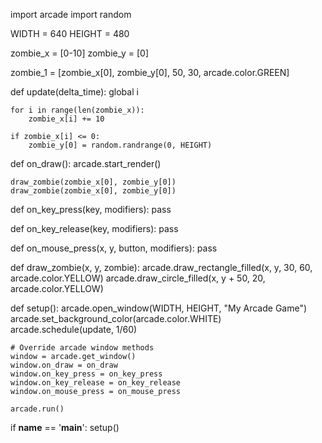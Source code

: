 import arcade
import random


WIDTH = 640
HEIGHT = 480


zombie_x = [0-10]
zombie_y = [0]

zombie_1 = [zombie_x[0], zombie_y[0], 50, 30, arcade.color.GREEN]

def update(delta_time):
    global i

    for i in range(len(zombie_x)):
        zombie_x[i] += 10

    if zombie_x[i] <= 0:
        zombie_y[0] = random.randrange(0, HEIGHT)






def on_draw():
    arcade.start_render()

    draw_zombie(zombie_x[0], zombie_y[0])
    draw_zombie(zombie_x[0], zombie_y[0])



def on_key_press(key, modifiers):
    pass



def on_key_release(key, modifiers):
    pass


def on_mouse_press(x, y, button, modifiers):
    pass

def draw_zombie(x, y, zombie):
    arcade.draw_rectangle_filled(x, y, 30, 60, arcade.color.YELLOW)
    arcade.draw_circle_filled(x, y + 50, 20, arcade.color.YELLOW)


def setup():
    arcade.open_window(WIDTH, HEIGHT, "My Arcade Game")
    arcade.set_background_color(arcade.color.WHITE)
    arcade.schedule(update, 1/60)
    

    # Override arcade window methods
    window = arcade.get_window()
    window.on_draw = on_draw
    window.on_key_press = on_key_press
    window.on_key_release = on_key_release
    window.on_mouse_press = on_mouse_press

    arcade.run()








if __name__ == '__main__':
    setup()
